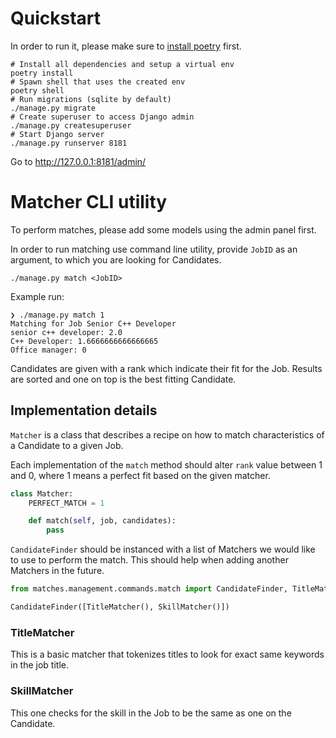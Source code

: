 # Quickstart

In order to run it, please make sure to [install poetry](https://python-poetry.org/docs/) first.

```shell
# Install all dependencies and setup a virtual env
poetry install
# Spawn shell that uses the created env
poetry shell
# Run migrations (sqlite by default)
./manage.py migrate
# Create superuser to access Django admin
./manage.py createsuperuser
# Start Django server
./manage.py runserver 8181
```

Go to http://127.0.0.1:8181/admin/

# Matcher CLI utility

To perform matches, please add some models using the admin panel first.

In order to run matching use command line utility, provide `JobID` as an argument, 
to which you are looking for Candidates.

```shell
./manage.py match <JobID>
```

Example run:
```
❯ ./manage.py match 1
Matching for Job Senior C++ Developer
senior c++ developer: 2.0
C++ Developer: 1.6666666666666665
Office manager: 0
```

Candidates are given with a rank which indicate their fit for the Job.
Results are sorted and one on top is the best fitting Candidate.


## Implementation details

`Matcher` is a class that describes a recipe on how to match characteristics of a Candidate to a given Job.

Each implementation of the `match` method should alter `rank` value between 1 and 0, where 1 means a perfect fit based on the given matcher.

```python
class Matcher:
    PERFECT_MATCH = 1

    def match(self, job, candidates):
        pass
```

`CandidateFinder` should be instanced with a list of Matchers we would like to use to perform the match.
This should help when adding another Matchers in the future.

```python
from matches.management.commands.match import CandidateFinder, TitleMatcher, SkillMatcher

CandidateFinder([TitleMatcher(), SkillMatcher()])
```

### TitleMatcher

This is a basic matcher that tokenizes titles to look for exact same keywords in the job title.


### SkillMatcher

This one checks for the skill in the Job to be the same as one on the Candidate.